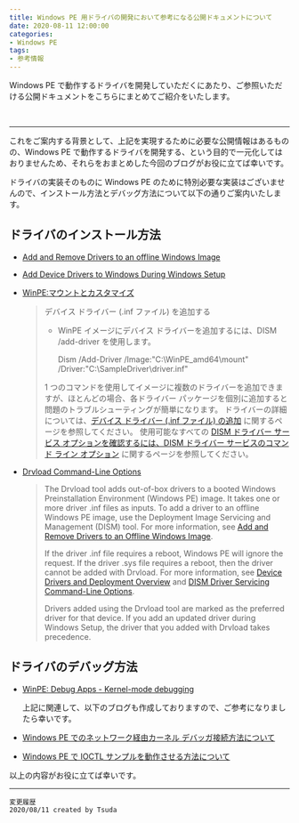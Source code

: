 ```yaml
---
title: Windows PE 用ドライバの開発において参考になる公開ドキュメントについて
date: 2020-08-11 12:00:00
categories:
- Windows PE
tags:
- 参考情報
---
```

Windows PE で動作するドライバを開発していただくにあたり、ご参照いただける公開ドキュメントをこちらにまとめてご紹介をいたします。
<!-- more -->
<br>

***
これをご案内する背景として、上記を実現するために必要な公開情報はあるものの、Windows PE で動作するドライバを開発する、という目的で一元化してはおりませんため、それらをおまとめした今回のブログがお役に立てば幸いです。  

ドライバの実装そのものに Windows PE のために特別必要な実装はございませんので、インストール方法とデバッグ方法について以下の通りご案内いたします。  

## ドライバのインストール方法

- [Add and Remove Drivers to an offline Windows Image](https://docs.microsoft.com/en-us/windows-hardware/manufacture/desktop/add-and-remove-drivers-to-an-offline-windows-image)  

- [Add Device Drivers to Windows During Windows Setup](https://docs.microsoft.com/en-us/windows-hardware/manufacture/desktop/add-device-drivers-to-windows-during-windows-setup)  

- [WinPE:マウントとカスタマイズ](https://docs.microsoft.com/ja-jp/windows-hardware/manufacture/desktop/winpe-mount-and-customize)  
   >デバイス ドライバー (.inf ファイル) を追加する  
   >- WinPE イメージにデバイス ドライバーを追加するには、DISM /add-driver を使用します。
   >
   >   Dism /Add-Driver /Image:"C:\WinPE_amd64\mount" /Driver:"C:\SampleDriver\driver.inf"
   >
   >1 つのコマンドを使用してイメージに複数のドライバーを追加できますが、ほとんどの場合、各ドライバー パッケージを個別に追加すると問題のトラブルシューティングが簡単になります。
ドライバーの詳細については、[デバイス ドライバー (.inf ファイル) の追加](https://nam06.safelinks.protection.outlook.com/?url=https%3A%2F%2Fdocs.microsoft.com%2Fja-jp%2Fwindows-hardware%2Fmanufacture%2Fdesktop%2Fwinpe-add-drivers&data=02%7C01%7Cdamochiz%40microsoft.com%7C37c50955ca634ba702c608d8383be05c%7C72f988bf86f141af91ab2d7cd011db47%7C1%7C0%7C637321177103220594&sdata=W98NawWBR4H6So2M70XucYl6WDWoZriC%2BB%2F%2FAoTvVPE%3D&reserved=0) に関するページを参照してください。 使用可能なすべての [DISM ドライバー サービス オプションを確認するには、DISM ドライバー サービスのコマンド ライン オプション](https://nam06.safelinks.protection.outlook.com/?url=https%3A%2F%2Fdocs.microsoft.com%2Fja-jp%2Fwindows-hardware%2Fmanufacture%2Fdesktop%2Fdism-driver-servicing-command-line-options-s14&data=02%7C01%7Cdamochiz%40microsoft.com%7C37c50955ca634ba702c608d8383be05c%7C72f988bf86f141af91ab2d7cd011db47%7C1%7C0%7C637321177103230589&sdata=IERaF%2BuCfM9z3twCzIaBnQUlytFRCisIXD3K9JGl0Ks%3D&reserved=0) に関するページを参照してください。  

- [Drvload Command-Line Options](https://docs.microsoft.com/en-us/windows-hardware/manufacture/desktop/drvload-command-line-options)
   >The Drvload tool adds out-of-box drivers to a booted Windows Preinstallation Environment (Windows PE) image. It takes one or more driver .inf files as inputs. To add a driver to an offline Windows PE image, use the Deployment Image Servicing and Management (DISM) tool. For more information, see [Add and Remove Drivers to an Offline Windows Image](https://nam06.safelinks.protection.outlook.com/?url=https%3A%2F%2Fdocs.microsoft.com%2Fen-us%2Fwindows-hardware%2Fmanufacture%2Fdesktop%2Fadd-and-remove-drivers-to-an-offline-windows-image&data=02%7C01%7Cdamochiz%40microsoft.com%7C37c50955ca634ba702c608d8383be05c%7C72f988bf86f141af91ab2d7cd011db47%7C1%7C0%7C637321177103240581&sdata=AGaBoJ9k1469JrFJ9wD5EbgFb2kc53HEsArtVbKE33E%3D&reserved=0).
   >
   >If the driver .inf file requires a reboot, Windows PE will ignore the request. If the driver .sys file requires a reboot, then the driver cannot be added with Drvload. For more information, see [Device Drivers and Deployment Overview](https://nam06.safelinks.protection.outlook.com/?url=https%3A%2F%2Fdocs.microsoft.com%2Fen-us%2Fwindows-hardware%2Fmanufacture%2Fdesktop%2Fdevice-drivers-and-deployment-overview&data=02%7C01%7Cdamochiz%40microsoft.com%7C37c50955ca634ba702c608d8383be05c%7C72f988bf86f141af91ab2d7cd011db47%7C1%7C0%7C637321177103250576&sdata=HE9JMSfjmwXzyS83feNJD46D1drGkQz7xCxIVb3%2FfD0%3D&reserved=0) and [DISM Driver Servicing Command-Line Options](https://nam06.safelinks.protection.outlook.com/?url=https%3A%2F%2Fdocs.microsoft.com%2Fen-us%2Fwindows-hardware%2Fmanufacture%2Fdesktop%2Fdism-driver-servicing-command-line-options-s14&data=02%7C01%7Cdamochiz%40microsoft.com%7C37c50955ca634ba702c608d8383be05c%7C72f988bf86f141af91ab2d7cd011db47%7C1%7C0%7C637321177103250576&sdata=TQCM7WVJBJa4vHDM%2F2llwYKB6Xc0P2ElnmVZN1x7yQo%3D&reserved=0).
   >
   >Drivers added using the Drvload tool are marked as the preferred driver for that device. If you add an updated driver during Windows Setup, the driver that you added with Drvload takes precedence.

## ドライバのデバッグ方法

- [WinPE: Debug Apps - Kernel-mode debugging](https://docs.microsoft.com/en-us/windows-hardware/manufacture/desktop/winpe-debug-apps#kernel-mode-debugging)

   上記に関連して、以下のブログも作成しておりますので、ご参考になりましたら幸いです。

- [Windows PE でのネットワーク経由カーネル デバッガ接続方法について](https://jpwdkblog.github.io/blog/2020/07/29/winpe-kernel-debug-via-network/)

- [Windows PE で IOCTL サンプルを動作させる方法について
](https://jpwdkblog.github.io/blog/2020/07/29/IOCTL-sample/)


以上の内容がお役に立てば幸いです。
***
`変更履歴`  
`2020/08/11 created by Tsuda`  